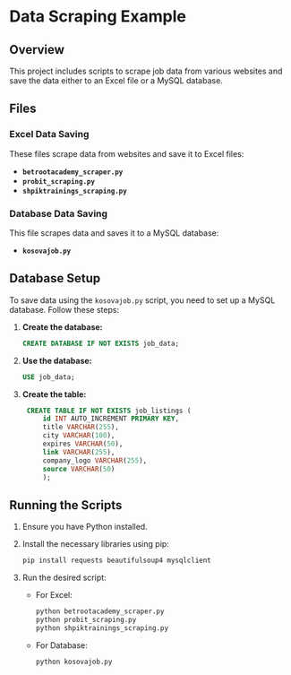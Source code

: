 # Data Scraping Example

## Overview
This project includes scripts to scrape job data from various websites and save the data either to an Excel file or a MySQL database.

## Files

### Excel Data Saving
These files scrape data from websites and save it to Excel files:
- **`betrootacademy_scraper.py`**
- **`probit_scraping.py`**
- **`shpiktrainings_scraping.py`**

### Database Data Saving
This file scrapes data and saves it to a MySQL database:
- **`kosovajob.py`**

## Database Setup
To save data using the `kosovajob.py` script, you need to set up a MySQL database. Follow these steps:

1. **Create the database:**
   ```sql
   CREATE DATABASE IF NOT EXISTS job_data;
2. **Use the database:**
   ```sql
   USE job_data;
3. **Create the table:**
   ```sql
    CREATE TABLE IF NOT EXISTS job_listings (
        id INT AUTO_INCREMENT PRIMARY KEY,
        title VARCHAR(255),
        city VARCHAR(100),
        expires VARCHAR(50),
        link VARCHAR(255),
        company_logo VARCHAR(255),
        source VARCHAR(50)
        );

Running the Scripts
-------------------

1.  Ensure you have Python installed.
2.  Install the necessary libraries using pip:
    
    ```bash
    pip install requests beautifulsoup4 mysqlclient
    ```
    
3.  Run the desired script:
    *   For Excel:
        
        ```bash
        python betrootacademy_scraper.py
        python probit_scraping.py
        python shpiktrainings_scraping.py
        ```
        
    *   For Database:
        
        ```bash
        python kosovajob.py
        ```
